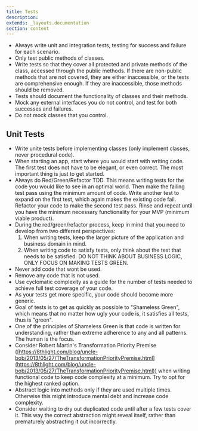 ```yaml
---
title: Tests
description: 
extends: _layouts.documentation
section: content
---
```

- Always write unit and integration tests, testing for success and failure for each scenario.
- Only test public methods of classes.
- Write tests so that they cover all protected and private methods of the class, accessed through the public methods. If there are non-public methods that are not covered, they are either inaccessible, or the tests are comprehensive enough. If they are inaccessible, those methods should be removed.
- Tests should document the functionality of classes and their methods.
- Mock any external interfaces you do not control, and test for both successes and failures.
- Do not mock classes that you control.

## Unit Tests

- Write unite tests before implementing classes (only implement classes, never procedural code).
- When starting an app, start where you would start with writing code. The first test does not have to be elegant, or even correct. The most important thing is just to get started.
- Always do Red/Green/Refactor TDD. This means writing tests for the code you would like to see in an optimal world. Then make the failing test pass using the minimum amount of code. Write another test to expand on the first test, which again makes the existing code fail. Refactor your code to make the second test pass. Rinse and repeat until you have the minimum necessary functionality for your MVP (minimum viable product).
- During the red/green/refactor process, keep in mind that you need to develop from two different perspectives:
    1. When writing tests, keep the larger picture of the application and business domain in mind.
    1. When writing code to satisfy tests, only think about the test that needs to be satisfied. DO NOT THINK ABOUT BUSINESS LOGIC, ONLY FOCUS ON MAKING TESTS GREEN.
- Never add code that wont be used.
- Remove any code that is not used.
- Use cyclomatic complexity as a guide for the number of tests needed to achieve full test coverage of your code.
- As your tests get more specific, your code should become more generic.
- Goal of tests is to get as quickly as possible to &quot;Shameless Green&quot;, which means that no matter how ugly your code is, it satisfies all tests, thus is &quot;green&quot;.
- One of the principles of Shameless Green is that code is written for understanding, rather than extreme adherence to any and all patterns. The human is the focus.
- Consider Robert Martin&#39;s Transformation Priority Premise ([https://8thlight.com/blog/uncle-bob/2013/05/27/TheTransformationPriorityPremise.html](https://8thlight.com/blog/uncle-bob/2013/05/27/TheTransformationPriorityPremise.html)) when writing functional code to keep code complexity at a minimum. Try to opt for the highest ranked option.
- Abstract logic into methods only if they are used multiple times. Otherwise this might introduce mental debt and increase code complexity.
- Consider waiting to dry out duplicated code until after a few tests cover it. This way the correct abstraction might reveal itself, rather than prematurely abstracting it out incorrectly.
